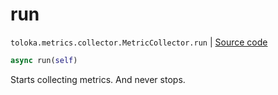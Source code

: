 # run
`toloka.metrics.collector.MetricCollector.run` | [Source code](https://github.com/Toloka/toloka-kit/blob/v1.2.2/src/metrics/collector.py#L72)

```python
async run(self)
```

Starts collecting metrics. And never stops.

